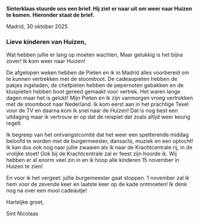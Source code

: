**Sinterklaas stuurde ons een brief. Hij ziet er naar uit om weer naar Huizen te komen. Hieronder staat de brief.**

Madrid, 30 oktober 2025

### Lieve kinderen van Huizen,

Wat hebben jullie er lang op moeten wachten, Maar gelukkig is het bijna zover! Ik kom weer naar Huizen!

De afgelopen weken hebben de Pieten en ik in Madrid alles voorbereid om te kunnen vertrekken met de stoomboot. De cadeaupieten hebben de pakjes ingeladen, de chefpieten hebben de pepernoten gebakken en de kluspieten hebben boot gereed gemaakt voor vertrek. Het waren lange dagen maar het is gelukt! Mijn Pieten en ik zijn vanmorgen vroeg vertrokken met de stoomboot naar Nederland.
Ik kom eerst aan in het prachtige Texel voor de TV en daarna kom ik snel naar de Huizen!
Dat is nog best een uitdaging maar ik vertrouw er op dat de reispiet dat zoals altijd weer keurig regelt.

Ik begreep van het ontvangstcomité dat het weer een spetterende middag beloofd te worden met de burgermeester, dansacts, muziek en een optocht! Ik kan dus ook nog naar jullie zwaaien als ik naar de Krachtcentrale rij, in de vrolijke stoet! Ook bij de Krachtcentrale zal er feest zijn hoorde ik.
Wij hebben er al enorm veel zin in en ik hoop alle kinderen 15 november in Huizen te zien!

En voor ik het vergeet: jullie burgemeester gaat stoppen. 1 november zal ik hem voor de zevende keer en laatste keer op de kade ontmoeten! Ik denk nog na over een mooi cadeautje!
 
Harteljke groet,
<p class="signature">Sint Nicolaas</p>
